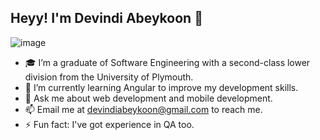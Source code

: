 ## Heyy! I'm Devindi Abeykoon 👋

![image](https://github.com/user-attachments/assets/c2cd408d-a2d9-4ae3-8f91-09bcd611fc23)

- 🎓 I’m a graduate of Software Engineering with a second-class lower division from the University of Plymouth.
- 🌱 I’m currently learning Angular to improve my development skills.
- 💬 Ask me about web development and mobile development.
- 📫 Email me at devindiabeykoon@gmail.com to reach me.
- ⚡ Fun fact: I've got experience in QA too.

